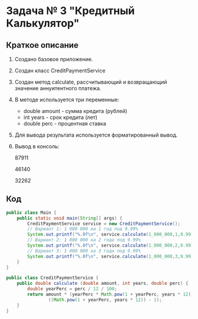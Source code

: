 # Задача № 3 "Кредитный Калькулятор"

## Краткое описание

1. Создано базовое приложение. 
3. Создан класс CreditPaymentService
4. Создан метод calculate, рассчитывающий и возвращающий значение аннуитентного платежа.
5. В методе используется три переменные:
    * double amount - сумма кредита (рублей) 
    * int years - срок кредита (лет)
    * double perc - процентная ставка 
5. Для вывода результата используется форматированный вывод.
6. Вывод в консоль:
    
    87911
    
    46140
    
    32262

## Код

```java
public class Main {
    public static void main(String[] args) {
        CreditPaymentService service = new CreditPaymentService();
        // Вариант 1: 1 000 000 на 1 год под 9.99%
        System.out.printf("%.0f\n", service.calculate(1_000_000,1,9.99));
        // Вариант 2: 1 000 000 на 2 года под 9.99%
        System.out.printf("%.0f\n", service.calculate(1_000_000,2,9.99));
        // Вариант 3: 1 000 000 на 3 года под 9.99%
        System.out.printf("%.0f\n", service.calculate(1_000_000,3,9.99));
    }
}

public class CreditPaymentService {
    public double calculate (double amount, int years, double perc) {
        double yearPerc = perc / 12 / 100;
        return amount * (yearPerc * Math.pow(1 + yearPerc, years * 12)) /
                ((Math.pow(1 + yearPerc, years * 12)) - 1);
    }
}
```
